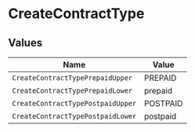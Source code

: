 # CreateContractType


## Values

| Name                              | Value                             |
| --------------------------------- | --------------------------------- |
| `CreateContractTypePrepaidUpper`  | PREPAID                           |
| `CreateContractTypePrepaidLower`  | prepaid                           |
| `CreateContractTypePostpaidUpper` | POSTPAID                          |
| `CreateContractTypePostpaidLower` | postpaid                          |
